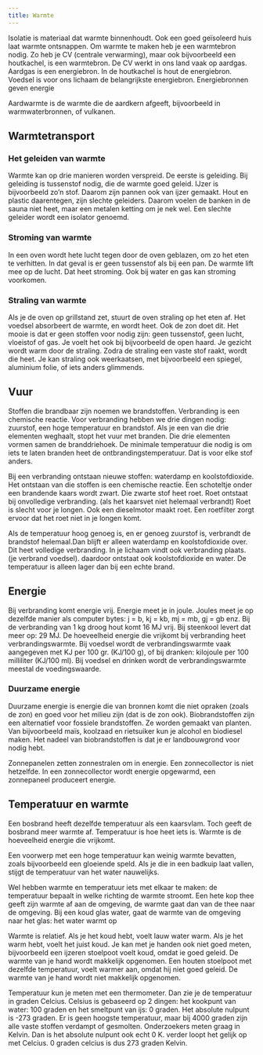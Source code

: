 ```yaml
---
title: Warmte
---
```


Isolatie is materiaal dat warmte binnenhoudt. Ook een goed geïsoleerd huis laat warmte ontsnappen. Om warmte te maken heb je een warmtebron nodig. Zo heb je CV (centrale verwarming), maar ook bijvoorbeeld een houtkachel, is een warmtebron. De CV werkt in ons land vaak op aardgas. Aardgas is een energiebron. In de houtkachel is hout de energiebron. Voedsel is voor ons lichaam de belangrijkste energiebron. Energiebronnen geven energie

Aardwarmte is de warmte die de aardkern afgeeft, bijvoorbeeld in warmwaterbronnen, of vulkanen.

## Warmtetransport

### Het geleiden van warmte

Warmte kan op drie manieren worden verspreid. De eerste is geleiding. Bij geleiding is tussenstof nodig, die de warmte goed geleid. IJzer is bijvoorbeeld zo’n stof. Daarom zijn pannen ook van ijzer gemaakt. Hout en plastic daarentegen, zijn slechte geleiders. Daarom voelen de banken in de sauna niet heet, maar een metalen ketting om je nek wel. Een slechte geleider wordt een isolator genoemd.

### Stroming van warmte

In een oven wordt hete lucht tegen door de oven geblazen, om zo het eten te verhitten. In dat geval is er geen tussenstof als bij een pan. De warmte lift mee op de lucht. Dat heet stroming. Ook bij water en gas kan stroming voorkomen.

### Straling van warmte

Als je de oven op grillstand zet, stuurt de oven straling op het eten af. Het voedsel absorbeert de warmte, en wordt heet. Ook de zon doet dit. Het mooie is dat er geen stoffen voor nodig zijn: geen tussenstof, geen lucht, vloeistof of gas. Je voelt het ook bij bijvoorbeeld de open haard. Je gezicht wordt warm door de straling. Zodra de straling een vaste stof raakt, wordt die heet. Je kan straling ook weerkaatsen, met bijvoorbeeld een spiegel, aluminium folie, of iets anders glimmends.

## Vuur

Stoffen die brandbaar zijn noemen we brandstoffen. Verbranding is een chemische reactie. Voor verbranding hebben we drie dingen nodig: zuurstof, een hoge temperatuur en brandstof. Als je een van die drie elementen weghaalt, stopt het vuur met branden. Die drie elementen vormen samen de branddriehoek. De minimale temperatuur die nodig is om iets te laten branden heet de ontbrandingstemperatuur. Dat is voor elke stof anders.

Bij een verbranding ontstaan nieuwe stoffen: waterdamp en koolstofdioxide. Het ontstaan van die stoffen is een chemische reactie. Een schoteltje onder een brandende kaars wordt zwart. Die zwarte stof heet roet. Roet ontstaat bij onvolledige verbranding. (als het kaarsvet niet helemaal verbrandt) Roet is slecht voor je longen. Ook een dieselmotor maakt roet. Een roetfilter zorgt ervoor dat het roet niet in je longen komt.

Als de temperatuur hoog genoeg is, en er genoeg zuurstof is, verbrandt de brandstof helemaal.Dan blijft er alleen waterdamp en koolstofdioxide over. Dit heet volledige verbranding. In je lichaam vindt ook verbranding plaats. (je verbrand voedsel). daardoor ontstaat ook koolstofdioxide en water. De temperatuur is alleen lager dan bij een echte brand.

## Energie

Bij verbranding komt energie vrij. Energie meet je in joule. Joules meet je op dezelfde manier als computer bytes: j = b, kj = kb, mj = mb, gj = gb enz.
Bij de  verbranding van 1 kg droog hout komt 16 MJ vrij. Bij steenkool levert dat meer op: 29 MJ. De hoeveelheid energie die vrijkomt bij verbranding heet verbrandingswarmte.
Bij voedsel wordt de verbrandingswarmte vaak aangegeven met KJ per 100 gr. (KJ/100 g), of bij dranken: kilojoule per 100 milliliter (KJ/100 ml). Bij voedsel en drinken wordt de verbrandingswarmte meestal de voedingswaarde.

### Duurzame energie

Duurzame energie is energie die van bronnen komt die niet opraken (zoals de zon) en goed voor het milieu zijn (dat is de zon ook). Biobrandstoffen zijn een alternatief voor fossiele brandstoffen. Ze worden gemaakt van planten. Van bijvoorbeeld maïs, koolzaad en rietsuiker kun je alcohol en biodiesel maken. Het nadeel van biobrandstoffen is dat je er landbouwgrond voor nodig hebt.

Zonnepanelen zetten zonnestralen om in energie. Een zonnecollector is niet hetzelfde. In een zonnecollector wordt energie opgewarmd, een zonnepaneel produceert energie.

## Temperatuur en warmte

Een bosbrand heeft dezelfde temperatuur als een kaarsvlam. Toch geeft de bosbrand meer warmte af. Temperatuur is hoe heet iets is. Warmte is de hoeveelheid energie die vrijkomt.

Een voorwerp met een hoge temperatuur kan weinig warmte bevatten, zoals bijvoorbeeld een gloeiende speld. Als je die in een badkuip laat vallen, stijgt de temperatuur van het water nauwelijks.

Wel hebben warmte en temperatuur iets met elkaar te maken: de temperatuur bepaalt in welke richting de warmte stroomt. Een hete kop thee geeft zijn warmte af aan de omgeving, de warmte gaat dan van de thee naar de omgeving. Bij een koud glas water, gaat de warmte van de omgeving naar het glas: het water warmt op

Warmte is relatief. Als je het koud hebt, voelt lauw water warm. Als je het warm hebt, voelt het juist koud. Je kan met je handen ook niet goed meten, bijvoorbeeld een ijzeren stoelpoot voelt koud, omdat ie goed geleid. De warmte van je hand wordt makkelijk opgenomen. Een houten stoelpoot met dezelfde temperatuur, voelt warmer aan, omdat hij niet goed geleid. De warmte van je hand wordt niet makkelijk opgenomen.

Temperatuur kun je meten met een thermometer. Dan zie je de temperatuur in graden Celcius. Celsius is gebaseerd op 2 dingen: het kookpunt van water: 100 graden en het smeltpunt van ijs: 0 graden. Het absolute nulpunt is -273 graden. Er is geen hoogste temperatuur, maar bij 4000 graden zijn alle vaste stoffen verdampt of gesmolten. Onderzoekers meten graag in Kelvin. Dan is het absolute nulpunt ook echt 0 K. verder loopt het gelijk op met Celcius. 0 graden celcius is dus 273 graden Kelvin.
